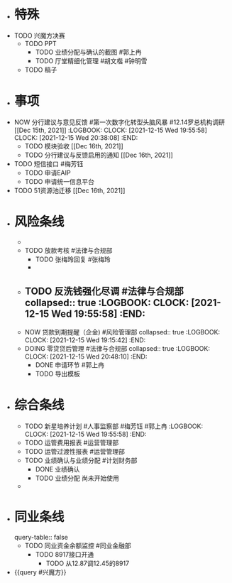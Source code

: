 - # 特殊
- TODO 兴魔方决赛
	- TODO PPT
		- TODO 业绩分配与确认的截图 #郭上冉
		- TODO 厅堂精细化管理 #胡文楷 #钟明雪
	- TODO 稿子
- # 事项
- NOW 分行建议与意见反馈 #第一次数字化转型头脑风暴 #12.14罗总机构调研 [[Dec 15th, 2021]]
  :LOGBOOK:
  CLOCK: [2021-12-15 Wed 19:55:58]
  CLOCK: [2021-12-15 Wed 20:38:08]
  :END:
	- TODO 模块验收 [[Dec 16th, 2021]]
	- TODO 分行建议与反馈启用的通知 [[Dec 16th, 2021]]
- TODO 短信接口 #梅芳钰
	- TODO 申请EAIP
	- TODO 申请统一信息平台
- TODO 51资源池迁移 [[Dec 16th, 2021]]
- # 风险条线
	-
	- TODO 放款考核 #法律与合规部
		- TODO 张梅玲回复 #张梅玲
		-
	- TODO 反洗钱强化尽调 #法律与合规部
	  collapsed:: true
	  :LOGBOOK:
	  CLOCK: [2021-12-15 Wed 19:55:58]
	  :END:
		-
	- NOW 贷款到期提醒（企金)  #风险管理部
	  collapsed:: true
	  :LOGBOOK:
	  CLOCK: [2021-12-15 Wed 19:15:42]
	  :END:
	- DOING 零贷贷后管理 #法律与合规部
	  collapsed:: true
	  :LOGBOOK:
	  CLOCK: [2021-12-15 Wed 20:48:10]
	  :END:
		- DONE 申请环节 #郭上冉
		- TODO 导出模板
- # 综合条线
	- TODO 新星培养计划 #人事监察部 #梅芳钰 #郭上冉
	  :LOGBOOK:
	  CLOCK: [2021-12-15 Wed 19:55:58]
	  :END:
	- TODO 运管费用报表 #运营管理部
	- TODO 运管过渡性报表 #运营管理部
	- TODO 业绩确认与业绩分配 #计划财务部
		- DONE 业绩确认
		- TODO 业绩分配
		  尚未开始使用
	-
- # 同业条线
  query-table:: false
	- TODO 同业资金余额监控 #同业金融部
		- TODO 8917接口开通
			- TODO 从12.87调12.45的8917
- {{query #兴魔方}}